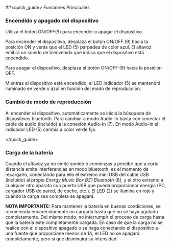 ##<quick_guide> Funciones Principales

### Encendido y apagado del dispositivo

Utiliza el botón ON/OFF(9) para encender o apagar el dispositivo.

Para encender el dispositivo, desplaza el botón ON/OFF (9) hacia la posición ON y verás que el LED (5) parpadea de color azul. El altavoz emitirá un sonido de bienvenida que indica que el dispositivo está encendido. 

Para apagar el dispositivo, desplaza el botón ON/OFF (9) hacia la posición OFF.

Mientras el dispositivo esté encendido, el LED indicador (5) se mantendrá iluminado en verde o azul en función del modo de reproducción.

### Cambio de modo de reproducción

Al encender el dispositivo, automáticamente se inicia la búsqueda de dispositivos bluetooth. Para cambiar a modo Audio-In basta con conectar el cable de audio (incluido) a la conexión Audio-In (7). En modo Audio-In el indicador LED (5) cambia a color verde fijo. 

</quick_guide>

### Carga de la batería

Cuando el altavoz ya no emite sonido o comienzas a percibir que a corta distancia emite interferencias en modo bluetooth, es el momento de recargarlo, conectando para ello el extremo mini USB del cable USB (incluido) al propio *Energy Music Box BZ1 Bluetooth* (8), y el otro extremo a cualquier otro aparato con puerto USB que pueda proporcionar energía (PC, cargador USB de pared, de coche, etc.). El LED (2) se ilumina en rojo y cuando la carga sea completa se apagará. 

**NOTA IMPORTANTE:** Para mantener la batería en buenas condiciones, se recomienda encarecidamente no cargarla hasta que no se haya agotado completamente. Del mismo modo, no interrumpir el proceso de carga hasta que la batería este completamente cargada. En caso de que la carga no se realice con el dispositivo apagado o se haga conectando el dispositivo a una fuente que proporcione menos de 1A, el LED no se apagará completamente, pero si que disminuirá su intensidad. 
